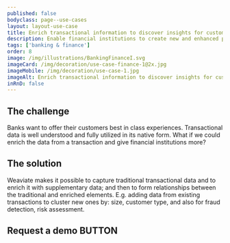 ```yaml
---
published: false
bodyclass: page--use-cases
layout: layout-use-case
title: Enrich transactional information to discover insights for customers
description: Enable financial institutions to create new and enhanced products for their business customers by enriching transactional datasets with supplementary data and by discovering new relations in those sets.
tags: ['banking & finance']
order: 8
image: /img/illustrations/BankingFinanceI.svg
imageCard: /img/decoration/use-case-finance-1@2x.jpg
imageMobile: /img/decoration/use-case-1.jpg
imageAlt: Enrich transactional information to discover insights for customers
inRnD: false
---
```


## The challenge

Banks want to offer their customers best in class experiences. Transactional data is well understood and fully utilized in its native form. What if we could enrich the data from a transaction and give financial institutions more?

## The solution

Weaviate makes it possible to capture traditional transactional data and to enrich it with supplementary data; and then to form relationships between the traditional and enriched elements. E.g. adding data from existing transactions to cluster new ones by: size, customer type, and also for fraud detection, risk assessment. 

## Request a demo BUTTON
